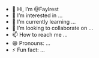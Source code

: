- 👋 Hi, I’m @Faylrest
- 👀 I’m interested in ...
- 🌱 I’m currently learning ...
- 💞️ I’m looking to collaborate on ...
- 📫 How to reach me ...
- 😄 Pronouns: ...
- ⚡ Fun fact: ...

<!---
Faylrest/Faylrest is a ✨ special ✨ repository because its `README.md` (this file) appears on your GitHub profile.
You can click the Preview link to take a look at your changes.
--->
